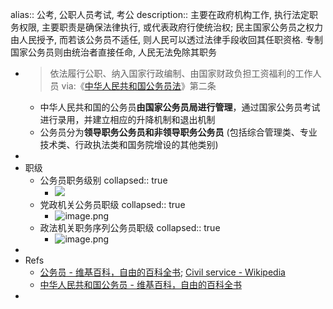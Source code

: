 alias:: 公考, 公职人员考试, 考公
description:: 主要在政府机构工作, 执行法定职务权限, 主要职责是确保法律执行, 或代表政府行使统治权; 民主国家公务员之权力由人民授予, 而若该公务员不适任, 则人民可以透过法律手段收回其任职资格. 专制国家公务员则由统治者直接任命, 人民无法免除其职务

- > 依法履行公职、纳入国家行政编制、由国家财政负担工资福利的工作人员
  via:《[中华人民共和国公务员法](https://zh.wikisource.org/wiki/%E4%B8%AD%E5%8D%8E%E4%BA%BA%E6%B0%91%E5%85%B1%E5%92%8C%E5%9B%BD%E5%85%AC%E5%8A%A1%E5%91%98%E6%B3%95)》第二条
  - 中华人民共和国的公务员**由国家公务员局进行管理**，通过国家公务员考试进行录用，并建立相应的升降机制和退出机制
  - 公务员分为**领导职务公务员和非领导职务公务员** (包括综合管理类、专业技术类、行政执法类和国务院增设的其他类别)
-
- 职级
  - 公务员职务级别
    collapsed:: true
    - ![](../assets/archived/image_1663935857891_0.jpg)
  - 党政机关公务员职级
    collapsed:: true
    - ![image.png](../assets/archived/image_1663935709994_0.png)
  - 政法机关职务序列公务员职级
    collapsed:: true
    - ![image.png](../assets/archived/image_1663935578212_0.png)
-
- Refs
  - [公务员 - 维基百科，自由的百科全书](https://zh.wikipedia.org/zh-cn/%E5%85%AC%E5%8B%99%E5%93%A1); [Civil service - Wikipedia](https://en.wikipedia.org/wiki/Civil_service)
  - [中华人民共和国公务员 - 维基百科，自由的百科全书](https://zh.wikipedia.org/zh-cn/%E4%B8%AD%E5%8D%8E%E4%BA%BA%E6%B0%91%E5%85%B1%E5%92%8C%E5%9B%BD%E5%85%AC%E5%8A%A1%E5%91%98)
-